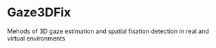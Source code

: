 # Gaze3DFix
Mehods of 3D gaze estimation and spatial fixation detection in real and virtual environments
